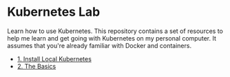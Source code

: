 # Kubernetes Lab

Learn how to use Kubernetes. This repository contains a set of resources to
help me learn and get going with Kubernetes on my personal computer. It assumes that
you're already familiar with Docker and containers.

- [1. Install Local Kubernetes](1_install_local_kubernetes.md)
- [2. The Basics](2_the_basics)
